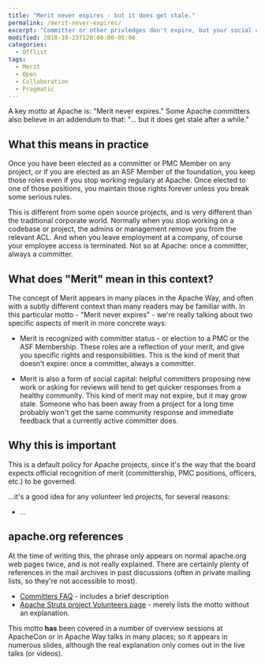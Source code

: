```yaml
---
title: "Merit never expires - but it does get stale."
permalink: /merit-never-expires/
excerpt: "Committer or other privledges don't expire, but your social capital may reduce over time."
modified: 2018-10-23T120:00:00-05:00
categories:
  - Offlist
tags:
  - Merit
  - Open
  - Collaboration
  - Pragmatic
---
```


A key motto at Apache is: "Merit never expires."  Some Apache committers 
also believe in an addendum to that: "... but it does get stale after 
a while."

## What this means in practice

Once you have been elected as a committer or PMC Member on any project, 
or if you are elected as an ASF Member of the foundation, you 
keep those roles even if you stop working regulary at Apache.  Once 
elected to one of those positions, you maintain those rights forever 
unless you break some serious rules.

This is different from some open source projects, and is very different 
than the traditional corporate world.  Normally when you stop working on 
a codebase or project, the admins or management remove you from the 
relevant ACL.  And when you leave employment at a company, of course 
your employee access is terminated.  Not so at Apache: once a committer, 
always a committer.

## What does "Merit" mean in this context?

The  concept of Merit appears in many places in the Apache Way, and often 
with a subtly different context than many readers may be familiar with. 
In this particular motto - "Merit never expires" - we're really talking 
about two specific aspects of merit in more concrete ways:

- Merit is recognized with committer status - or election to a PMC or 
the ASF Membership.  These roles are a reflection of your merit, and give 
you specific rights and responsibilities.  This is the kind of merit 
that doesn't expire: once a committer, always a committer.

- Merit is also a form of social capital: helpful committers proposing new 
work or asking for reviews will tend to get quicker responses from a 
healthy community.  This kind of merit may not expire, but it may grow 
stale.  Someone who has been away from a project for a long time probably 
won't get the same community response and immediate feedback that a 
currently active committer does.


## Why this is important

This is a default policy for Apache projects, since it's the way that the 
board expects official recognition of merit (committership, PMC positions,
officers, etc.) to be governed.

...it's a good idea for any volunteer led projects, for several reasons:

- ...

## apache.org references

At the time of writing this, the phrase only appears on normal apache.org
web pages twice, and is not really explained.  There are certainly plenty 
of references in the mail archives in past discussions (often in private 
mailing lists, so they're not accessible to most).

- [Committers FAQ](https://www.apache.org/dev/committers.html#committer-set-term) - includes a brief description
- [Apache Struts project Volunteers page](https://struts.apache.org/volunteers.html#emeritus-volunteers) - merely lists the motto without an explanation.


This motto **has** been covered in a number of overview sessions at ApacheCon
or in Apache Way talks in many places; so it appears in numerous slides, although the real 
explanation only comes out in the live talks (or videos).
